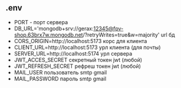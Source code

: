 ## .env

- PORT - порт сервера
- DB_URL='mongodb+srv://gerax:12345@fpv-shop.63brx7w.mongodb.net/?retryWrites=true&w=majority' url бд
- CORS_ORIGIN=http://localhost:5173 корс для клиента
- CLIENT_URL=http://localhost:5173 урл клиента (для почты)
- SERVER_URL=http://localhost:5174 урл сервера
- JWT_ACCES_SECRET секретный токен jwt (любой)
- JWT_REFRESH_SECRET рефреш токен jwt (любой)
- MAIL_USER пользователь smtp gmail
- MAIL_PASSWORD пароль smtp gmail
